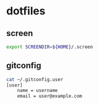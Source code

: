 # dotfiles

## screen

```bash
export SCREENDIR=${HOME}/.screen
```

## gitconfig

```bash
cat ~/.gitconfig.user
[user]
    name = username
    email = user@example.com
```

